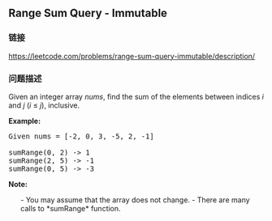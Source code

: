 ## Range Sum Query - Immutable  
### 链接  
https://leetcode.com/problems/range-sum-query-immutable/description/  
### 问题描述
Given an integer array *nums*, find the sum of the elements between indices *i* and *j* (*i* &le; *j*), inclusive.

**Example:**<br>
<pre>
Given nums = [-2, 0, 3, -5, 2, -1]

sumRange(0, 2) -> 1
sumRange(2, 5) -> -1
sumRange(0, 5) -> -3
</pre>


**Note:**<br>
<ol>
- You may assume that the array does not change.
- There are many calls to *sumRange* function.
</ol>

